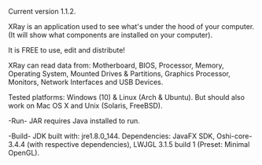 Current version 1.1.2.

XRay is an application used to see what's under the hood of your computer.
(It will show what components are installed on your computer).

It is FREE to use, edit and distribute!

XRay can read data from:
Motherboard, BIOS, Processor, Memory, Operating System, Mounted Drives & Partitions, Graphics Processor, Monitors, Network Interfaces and USB Devices.

Tested platforms:
Windows (10) & Linux (Arch & Ubuntu).
But should also work on Mac OS X and Unix (Solaris, FreeBSD).

-Run-
JAR requires Java installed to run.

-Build-
JDK built with: jre1.8.0_144.
Dependencies: JavaFX SDK, Oshi-core-3.4.4 (with respective dependencies), LWJGL 3.1.5 build 1 (Preset: Minimal OpenGL).
